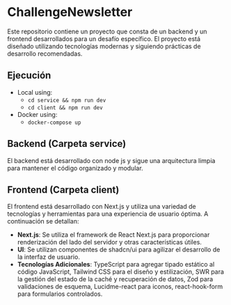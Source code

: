 # ChallengeNewsletter

Este repositorio contiene un proyecto que consta de un backend y un frontend desarrollados para un desafío específico. El proyecto está diseñado utilizando tecnologías modernas y siguiendo prácticas de desarrollo recomendadas.

## Ejecución

- Local using:
  - `cd service && npm run dev`
  - `cd client && npm run dev`
- Docker using:
  - `docker-compose up`

## Backend (Carpeta service)

El backend está desarrollado con node js y sigue una arquitectura limpia para mantener el código organizado y modular.

## Frontend (Carpeta client)

El frontend está desarrollado con Next.js y utiliza una variedad de tecnologías y herramientas para una experiencia de usuario óptima. A continuación se detallan:

- **Next.js**: Se utiliza el framework de React Next.js para proporcionar renderización del lado del servidor y otras características útiles.
- **UI**: Se utilizan componentes de shadcn/ui para agilizar el desarrollo de la interfaz de usuario.
- **Tecnologías Adicionales**: TypeScript para agregar tipado estático al código JavaScript, Tailwind CSS para el diseño y estilización, SWR para la gestión del estado de la caché y recuperación de datos, Zod para validaciones de esquema, Lucidme-react para iconos, react-hook-form para formularios controlados.
